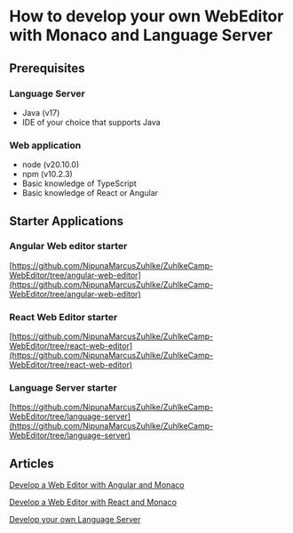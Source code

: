 # How to develop your own WebEditor with Monaco and Language Server

## Prerequisites

### Language Server
  - Java (v17)
  - IDE of your choice that supports Java

### Web application
  - node (v20.10.0)
  - npm (v10.2.3)
  - Basic knowledge of TypeScript
  - Basic knowledge of React or Angular

## Starter Applications

### Angular Web editor starter

[https://github.com/NipunaMarcusZuhlke/ZuhlkeCamp-WebEditor/tree/angular-web-editor](https://github.com/NipunaMarcusZuhlke/ZuhlkeCamp-WebEditor/tree/angular-web-editor)

### React Web Editor starter

[https://github.com/NipunaMarcusZuhlke/ZuhlkeCamp-WebEditor/tree/react-web-editor](https://github.com/NipunaMarcusZuhlke/ZuhlkeCamp-WebEditor/tree/react-web-editor)

### Language Server starter

[https://github.com/NipunaMarcusZuhlke/ZuhlkeCamp-WebEditor/tree/language-server](https://github.com/NipunaMarcusZuhlke/ZuhlkeCamp-WebEditor/tree/language-server)

## Articles

[Develop a Web Editor with Angular and Monaco](https://software-engineering-corner.zuehlke.com/develop-a-web-editor-for-your-dsl-using-angular-and-monaco-editor-library-with-language-server-support)

[Develop a Web Editor with React and Monaco](https://software-engineering-corner.zuehlke.com/develop-a-web-editor-for-your-dsl-using-react-and-monaco-editor-library-with-language-server-support)

[Develop your own Language Server](https://software-engineering-corner.zuehlke.com/develop-your-own-language-server)
